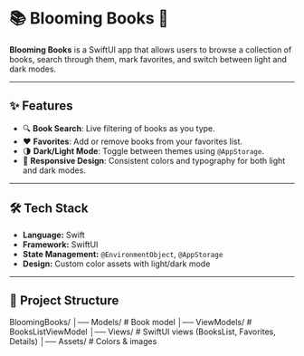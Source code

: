 # 📚 Blooming Books 🌼

**Blooming Books** is a SwiftUI app that allows users to browse a collection of books, search through them, mark favorites, and switch between light and dark modes.

---

## ✨ Features
- 🔍 **Book Search**: Live filtering of books as you type.  
- ❤️ **Favorites**: Add or remove books from your favorites list.  
- 🌗 **Dark/Light Mode**: Toggle between themes using `@AppStorage`.  
- 📱 **Responsive Design**: Consistent colors and typography for both light and dark modes.  

---

## 🛠 Tech Stack
- **Language:** Swift  
- **Framework:** SwiftUI  
- **State Management:** `@EnvironmentObject`, `@AppStorage`  
- **Design:** Custom color assets with light/dark mode  

---

## 📂 Project Structure
BloomingBooks/
│── Models/ # Book model
│── ViewModels/ # BooksListViewModel
│── Views/ # SwiftUI views (BooksList, Favorites, Details)
│── Assets/ # Colors & images
